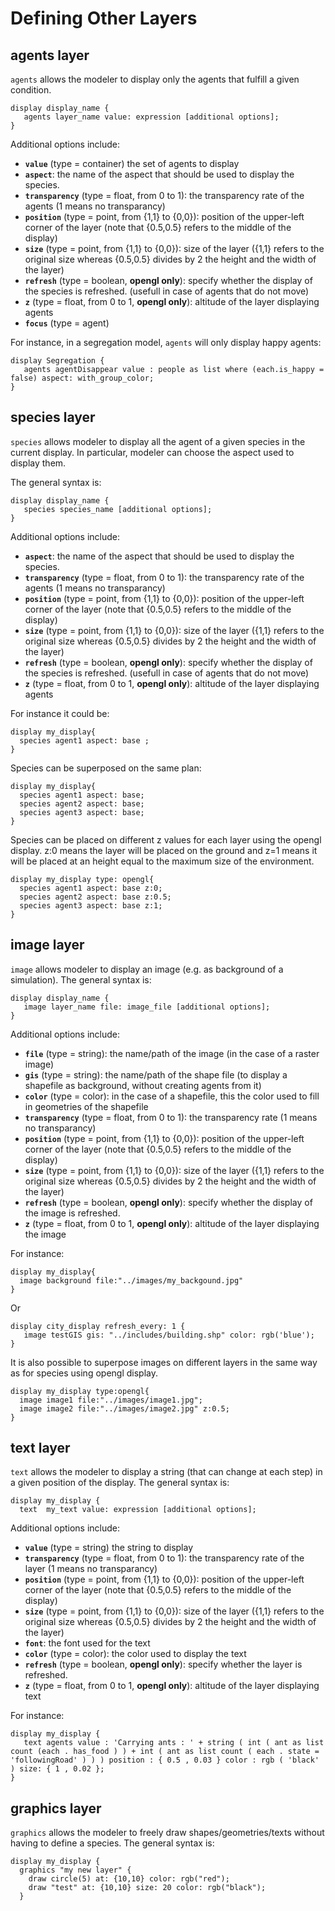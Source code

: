 # Defining Other Layers










## agents layer

`agents` allows the modeler to display only the agents that fulfill a given condition.
```
display display_name {
   agents layer_name value: expression [additional options];
}
```
Additional options include:
  * **`value`** (type = container) the set of agents to display
  * **`aspect`**: the name of the aspect that should be used to display the species.
  * **`transparency`** (type = float, from 0 to 1): the transparency rate of the agents (1 means no transparancy)
  * **`position`** (type = point, from {1,1} to {0,0}): position of the upper-left corner of the layer (note that {0.5,0.5} refers to the middle of the display)
  * **`size`** (type = point, from {1,1} to {0,0}): size of the layer ({1,1} refers to the original size whereas {0.5,0.5} divides by 2 the height and the width of the layer)
  * **`refresh`** (type = boolean, **opengl only**): specify whether the display of the species is refreshed. (usefull in case of agents that do not move)
  * **`z`** (type = float, from 0 to 1, **opengl only**): altitude of the layer displaying agents
  * **`focus`** (type = agent)

For instance, in a segregation model, `agents` will only display happy agents:
```
display Segregation {
   agents agentDisappear value : people as list where (each.is_happy = false) aspect: with_group_color;
}
```





## species layer

`species` allows modeler to display all the agent of a given species in the current display. In particular, modeler can choose the aspect used to display them.

The general syntax is:
```
display display_name {
   species species_name [additional options];
}
```
Additional options include:
  * **`aspect`**: the name of the aspect that should be used to display the species.
  * **`transparency`** (type = float, from 0 to 1): the transparency rate of the agents (1 means no transparancy)
  * **`position`** (type = point, from {1,1} to {0,0}): position of the upper-left corner of the layer (note that {0.5,0.5} refers to the middle of the display)
  * **`size`** (type = point, from {1,1} to {0,0}): size of the layer ({1,1} refers to the original size whereas {0.5,0.5} divides by 2 the height and the width of the layer)
  * **`refresh`** (type = boolean, **opengl only**): specify whether the display of the species is refreshed. (usefull in case of agents that do not move)
  * **`z`** (type = float, from 0 to 1, **opengl only**): altitude of the layer displaying agents

For instance it could be:
```
display my_display{
  species agent1 aspect: base ;
}
```

Species can be superposed on the same plan:
```
display my_display{
  species agent1 aspect: base;
  species agent2 aspect: base;
  species agent3 aspect: base;
}
```

Species can be placed on different z values for each layer using the opengl display. z:0 means the layer will be placed on the ground and z=1 means it will be placed at an height equal to the maximum size of the environment.
```
display my_display type: opengl{
  species agent1 aspect: base z:0;
  species agent2 aspect: base z:0.5;
  species agent3 aspect: base z:1;
}
```





## image layer
`image` allows modeler to display an image (e.g. as background of a simulation).
The general syntax is:
```
display display_name {
   image layer_name file: image_file [additional options];
}
```
Additional options include:
  * **`file`** (type = string): the name/path of the image (in the case of a raster image)
  * **`gis`** (type = string): the name/path of the shape file (to display a shapefile as background, without creating agents from it)
  * **`color`** (type = color): in the case of a shapefile, this the color used to fill in geometries of the shapefile
  * **`transparency`** (type = float, from 0 to 1): the transparency rate (1 means no transparancy)
  * **`position`** (type = point, from {1,1} to {0,0}): position of the upper-left corner of the layer (note that {0.5,0.5} refers to the middle of the display)
  * **`size`** (type = point, from {1,1} to {0,0}): size of the layer ({1,1} refers to the original size whereas {0.5,0.5} divides by 2 the height and the width of the layer)
  * **`refresh`** (type = boolean, **opengl only**): specify whether the display of the image is refreshed.
  * **`z`** (type = float, from 0 to 1, **opengl only**): altitude of the layer displaying the image

For instance:
```
display my_display{
  image background file:"../images/my_backgound.jpg"
}
```
Or
```
display city_display refresh_every: 1 {
   image testGIS gis: "../includes/building.shp" color: rgb('blue');
}
```

It is also possible to superpose images on different layers in the same way as for species using opengl display.
```
display my_display type:opengl{
  image image1 file:"../images/image1.jpg";
  image image2 file:"../images/image2.jpg" z:0.5;
}
```






## text layer
`text` allows the modeler to display a string (that can change at each step) in a given position of the display.
The general syntax is:
```
display my_display {
  text  my_text value: expression [additional options];
```

Additional options include:
  * **`value`** (type = string) the string to display
  * **`transparency`** (type = float, from 0 to 1): the transparency rate of the layer (1 means no transparancy)
  * **`position`** (type = point, from {1,1} to {0,0}): position of the upper-left corner of the layer (note that {0.5,0.5} refers to the middle of the display)
  * **`size`** (type = point, from {1,1} to {0,0}): size of the layer ({1,1} refers to the original size whereas {0.5,0.5} divides by 2 the height and the width of the layer)
  * **`font`**: the font used for the text
  * **`color`** (type = color): the color used to display the text
  * **`refresh`** (type = boolean, **opengl only**): specify whether the layer is refreshed.
  * **`z`** (type = float, from 0 to 1, **opengl only**): altitude of the layer displaying text

For instance:
```
display my_display {
   text agents value : 'Carrying ants : ' + string ( int ( ant as list count (each . has_food ) ) + int ( ant as list count ( each . state =    'followingRoad' ) ) ) position : { 0.5 , 0.03 } color : rgb ( 'black' ) size: { 1 , 0.02 };  
}
```




## graphics layer
`graphics` allows the modeler to freely draw shapes/geometries/texts without having to define a species.
The general syntax is:
```
display my_display {
  graphics "my new layer" {
    draw circle(5) at: {10,10} color: rgb("red");
    draw "test" at: {10,10} size: 20 color: rgb("black");
  }
```